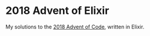 # 2018 Advent of Elixir

My solutions to the [2018 Advent of Code](https://adventofcode.com/2018), written in Elixir.
